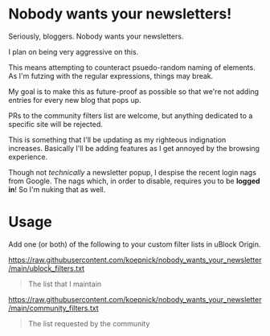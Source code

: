 # Nobody wants your newsletters!
Seriously, bloggers. Nobody wants your newsletters. 

I plan on being very aggressive on this. 

This means attempting to counteract psuedo-random naming of elements. As I'm futzing with the regular expressions, things may break.

My goal is to make this as future-proof as possible so that we're not adding entries for every new blog that pops up.

PRs to the community filters list are welcome, but anything dedicated to a specific site will be rejected. 

This is something that I'll be updating as my righteous indignation increases. Basically I'll be adding features as I get annoyed by the browsing experience. 

Though not *technically* a newsletter popup, I despise the recent login nags from Google. The nags which, in order to disable, requires you to be **logged in**! So I'm nuking that as well. 

# Usage

Add one (or both) of the following to your custom filter lists in uBlock Origin.


https://raw.githubusercontent.com/koepnick/nobody_wants_your_newsletter/main/ublock_filters.txt
> The list that I maintain

https://raw.githubusercontent.com/koepnick/nobody_wants_your_newsletter/main/community_filters.txt
> The list requested by the community
